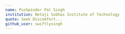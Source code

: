 ```yaml
---
name: Pushpinder Pal Singh 
institution: Netaji Subhas Institute of Technology 
quote: Seek Discomfort... 
github_user: swiftlysingh 
---
```

